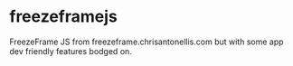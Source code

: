 # freezeframejs
FreezeFrame JS from freezeframe.chrisantonellis.com but with some app dev friendly features bodged on.
